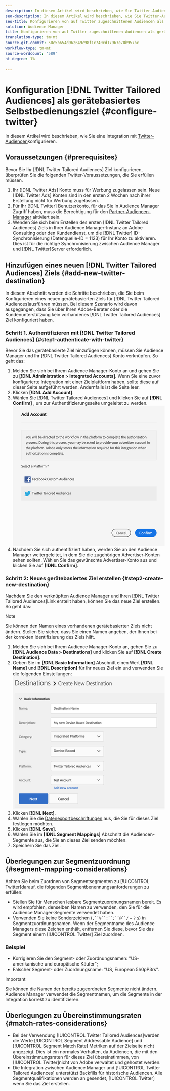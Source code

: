 ```yaml
---
description: In diesem Artikel wird beschrieben, wie Sie Twitter-Audiencen für neue und vorhandene Integrationen konfigurieren.
seo-description: In diesem Artikel wird beschrieben, wie Sie Twitter-Audiencen für neue und vorhandene Integrationen konfigurieren.
seo-title: Konfigurieren von auf Twitter zugeschnittenen Audiencen als gerätebasiertes Selbstbedienungsziel
solution: Audience Manager
title: Konfigurieren von auf Twitter zugeschnittenen Audiencen als gerätebasiertes Selbstbedienungsziel
translation-type: tm+mt
source-git-commit: 50c5b654d962649c98f1c740cd17967e70b957bc
workflow-type: tm+mt
source-wordcount: '589'
ht-degree: 1%

---
```



# Konfiguration [!DNL Twitter Tailored Audiences] als gerätebasiertes Selbstbedienungsziel {#configure-twitter}

In diesem Artikel wird beschrieben, wie Sie eine Integration mit [Twitter-Audiencen](https://business.twitter.com/en/targeting/tailored-audiences.html)konfigurieren.

## Voraussetzungen {#prerequisites}

Bevor Sie Ihr [!DNL Twitter Tailored Audiences] Ziel konfigurieren, überprüfen Sie die folgenden Twitter-Voraussetzungen, die Sie erfüllen müssen.

1. Ihr [!DNL Twitter Ads] Konto muss für Werbung zugelassen sein. Neue [!DNL Twitter Ads] Konten sind in den ersten 2 Wochen nach ihrer Erstellung nicht für Werbung zugelassen.
2. Für Ihr [!DNL Twitter] Benutzerkonto, für das Sie in Audience Manager Zugriff haben, muss die Berechtigung für den [Partner-Audiencen-Manager](https://business.twitter.com/en/help/troubleshooting/multi-user-login-faq.html#accesslevels) aktiviert sein.
3. Wenden Sie sich beim Erstellen des ersten [!DNL Twitter Tailored Audiences] Ziels in Ihrer Audience Manager-Instanz an Adobe Consulting oder den Kundendienst, um die [!DNL Twitter] ID-Synchronisierung (Datenquelle-ID = 1123) für Ihr Konto zu aktivieren. Dies ist für die richtige Synchronisierung zwischen Audience Manager und [!DNL Twitter]Server erforderlich.

## Hinzufügen eines neuen [!DNL Twitter Tailored Audiences] Ziels {#add-new-twitter-destination}

In diesem Abschnitt werden die Schritte beschrieben, die Sie beim Konfigurieren eines neuen gerätebasierten Ziels für [!DNL Twitter Tailored Audiences]ausführen müssen. Bei diesem Szenario wird davon ausgegangen, dass Sie über Ihren Adobe-Berater oder die Kundenunterstützung kein vorhandenes [!DNL Twitter Tailored Audiences] Ziel konfiguriert haben.

### Schritt 1. Authentifizieren mit [!DNL Twitter Tailored Audiences] {#step1-authenticate-with-twitter}

Bevor Sie das gerätebasierte Ziel hinzufügen können, müssen Sie Audience Manager und Ihr [!DNL Twitter Tailored Audiences] Konto verknüpfen. So geht das:

1. Melden Sie sich bei Ihrem Audience Manager-Konto an und gehen Sie zu **[!DNL Administration > Integrated Accounts]**. Wenn Sie eine zuvor konfigurierte Integration mit einer Zielplattform haben, sollte diese auf dieser Seite aufgeführt werden. Andernfalls ist die Seite leer.
1. Klicken **[!DNL Add Account]**.
1. Wählen Sie [!DNL Twitter Tailored Audiences] und klicken Sie auf **[!DNL Confirm]** , um zur Authentifizierungsseite umgeleitet zu werden.                     ![integrierte Plattformen](assets/dbd-integrated-platforms.png)
1. Nachdem Sie sich authentifiziert haben, werden Sie an den Audience Manager weitergeleitet, in dem Sie die zugehörigen Advertiser-Konten sehen sollten. Wählen Sie das gewünschte Advertiser-Konto aus und klicken Sie auf **[!DNL Confirm]**.

### Schritt 2: Neues gerätebasiertes Ziel erstellen {#step2-create-new-destination}

Nachdem Sie den verknüpften Audience Manager und Ihren [!DNL Twitter Tailored Audiences]Link erstellt haben, können Sie das neue Ziel erstellen. So geht das:

>[!NOTE]
>
>Sie können den Namen eines vorhandenen gerätebasierten Ziels nicht ändern. Stellen Sie sicher, dass Sie einen Namen angeben, der Ihnen bei der korrekten Identifizierung des Ziels hilft.

1. Melden Sie sich bei Ihrem Audience Manager-Konto an, gehen Sie zu **[!DNL Audience Data > Destinations]** und klicken Sie auf **[!DNL Create Destination]**.
1. Geben Sie im **[!DNL Basic Information]** Abschnitt einen Wert **[!DNL Name]** und **[!DNL Description]** für Ihr neues Ziel ein und verwenden Sie die folgenden Einstellungen: ![setup](assets/dbd-new-basic.png)
1. Klicken **[!DNL Next]**.
1. Wählen Sie die [Datenexportbeschriftungen](/help/using/features/data-export-controls.md#controls-labels) aus, die Sie für dieses Ziel festlegen möchten.
1. Klicken **[!DNL Save]**.
1. Wählen Sie im **[!DNL Segment Mappings]** Abschnitt die Audiencen-Segmente aus, die Sie an dieses Ziel senden möchten.
1. Speichern Sie das Ziel.

## Überlegungen zur Segmentzuordnung {#segment-mapping-considerations}

Achten Sie beim Zuordnen von Segmentsegmenten zu [!UICONTROL Twitter]darauf, die folgenden Segmentbenennungsanforderungen zu erfüllen:

* Stellen Sie für Menschen lesbare Segmentzuordnungsnamen bereit. Es wird empfohlen, denselben Namen zu verwenden, den Sie für die Audience Manager-Segmente verwendet haben.
* Verwenden Sie keine Sonderzeichen (`,``%``:``;``@``/` `=` `?` `$`) in Segmentzuordnungsnamen. Wenn der Segmentname des Audience Managers diese Zeichen enthält, entfernen Sie diese, bevor Sie das Segment einem [!UICONTROL Twitter] Ziel zuordnen.

### Beispiel 

* Korrigieren Sie den Segment- oder Zuordnungsnamen: &quot;US-amerikanische und europäische Käufer&quot;;
* Falscher Segment- oder Zuordnungsname: &quot;US, European 5h0pP3rs&quot;.

>[!IMPORTANT]
>
>Sie können die Namen der bereits zugeordneten Segmente nicht ändern. Audience Manager verwendet die Segmentnamen, um die Segmente in der Integration korrekt zu identifizieren.

## Überlegungen zu Übereinstimmungsraten {#match-rates-considerations}

* Bei der Verwendung [!UICONTROL Twitter Tailored Audiences]werden die Werte [!UICONTROL Segment Addressable Audience] und [!UICONTROL Segment Match Rate] Metriken auf der Zielseite nicht angezeigt. Dies ist ein normales Verhalten, da Audiencen, die mit den Übereinstimmungsraten für dieses Ziel übereinstimmen, von [!UICONTROL Twitter]nicht von Adobe verwaltet und gehostet werden.
* Die Integration zwischen Audience Manager und [!UICONTROL Twitter Tailored Audiences] unterstützt Backfills für historische Audiencen. Alle Segmentqualifikationen werden an gesendet, [!UICONTROL Twitter] wenn Sie das Ziel erstellen.
